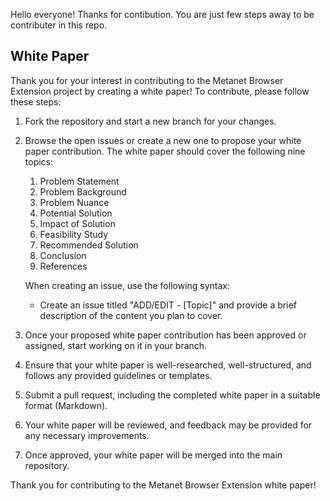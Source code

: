 Hello everyone! Thanks for contibution.
You are just few steps away to be contributer in this repo.

## White Paper

Thank you for your interest in contributing to the Metanet Browser Extension project by creating a white paper! To contribute, please follow these steps:

1. Fork the repository and start a new branch for your changes.

2. Browse the open issues or create a new one to propose your white paper contribution. The white paper should cover the following nine topics:

   1. Problem Statement
   2. Problem Background
   3. Problem Nuance
   4. Potential Solution
   5. Impact of Solution
   6. Feasibility Study
   7. Recommended Solution
   8. Conclusion
   9. References

   When creating an issue, use the following syntax:
   - Create an issue titled "ADD/EDIT - [Topic]" and provide a brief description of the content you plan to cover.

3. Once your proposed white paper contribution has been approved or assigned, start working on it  in your branch.

4. Ensure that your white paper is well-researched, well-structured, and follows any provided guidelines or templates.

5. Submit a pull request, including the completed white paper in a suitable format (Markdown).

6. Your white paper will be reviewed, and feedback may be provided for any necessary improvements.

7. Once approved, your white paper will be merged into the main repository.

Thank you for contributing to the Metanet Browser Extension white paper!

